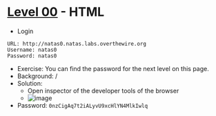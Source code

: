 # [Level 00](https://overthewire.org/wargames/natas/natas0.html) - HTML

- Login
```
URL: http://natas0.natas.labs.overthewire.org
Username: natas0
Password: natas0
```
- Exercise: You can find the password for the next level on this page.
- Background: /
- Solution:
  - Open inspector of the developer tools of the browser
  - ![image](https://github.com/user-attachments/assets/af566c00-07ce-4e46-882b-323c13144cc1)
- Password: `0nzCigAq7t2iALyvU9xcHlYN4MlkIwlq`
